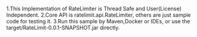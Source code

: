 1.This Implementation of RateLimiter is Thread Safe and User(License) Independent.
2.Core API is ratelimit.api.RateLimiter, others are just sample code for testing it.
3.Run this sample by Maven,Docker or IDEs, or use the target/RateLimit-0.0.1-SNAPSHOT.jar directly.